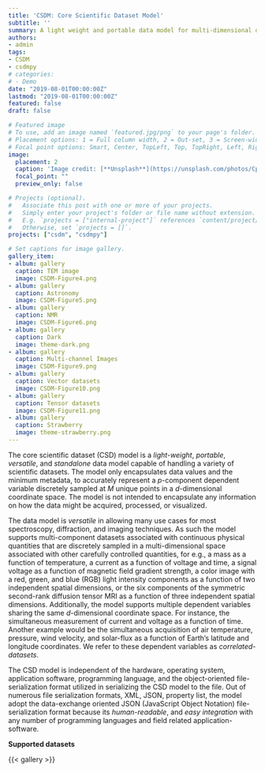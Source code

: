 ```yaml
---
title: 'CSDM: Core Scientific Dataset Model'
subtitle: ''
summary: A light weight and portable data model for multi-dimensional data.
authors:
- admin
tags:
- CSDM
- csdmpy
# categories:
# - Demo
date: "2019-08-01T00:00:00Z"
lastmod: "2019-08-01T00:00:00Z"
featured: false
draft: false

# Featured image
# To use, add an image named `featured.jpg/png` to your page's folder.
# Placement options: 1 = Full column width, 2 = Out-set, 3 = Screen-width
# Focal point options: Smart, Center, TopLeft, Top, TopRight, Left, Right, BottomLeft, Bottom, BottomRight
image:
  placement: 2
  caption: 'Image credit: [**Unsplash**](https://unsplash.com/photos/CpkOjOcXdUY)'
  focal_point: ""
  preview_only: false

# Projects (optional).
#   Associate this post with one or more of your projects.
#   Simply enter your project's folder or file name without extension.
#   E.g. `projects = ["internal-project"]` references `content/project/deep-learning/index.md`.
#   Otherwise, set `projects = []`.
projects: ["csdm", "csdmpy"]

# Set captions for image gallery.
gallery_item:
- album: gallery
  caption: TEM image
  image: CSDM-Figure4.png
- album: gallery
  caption: Astronomy
  image: CSDM-Figure5.png
- album: gallery
  caption: NMR
  image: CSDM-Figure6.png
- album: gallery
  caption: Dark
  image: theme-dark.png
- album: gallery
  caption: Multi-channel Images
  image: CSDM-Figure9.png
- album: gallery
  caption: Vector datasets
  image: CSDM-Figure10.png
- album: gallery
  caption: Tensor datasets
  image: CSDM-Figure11.png
- album: gallery
  caption: Strawberry
  image: theme-strawberry.png
---
```


The core scientific dataset (CSD) model is a *light-weight*, *portable*,
*versatile*, and *standalone* data model capable of handling a variety of
scientific datasets. The model only encapsulates
data values and the minimum metadata, to accurately represent a $p$-component
dependent variable discretely sampled at $M$ unique points in a $d$-dimensional
coordinate space. The model is not intended to encapsulate
any information on how the data might be acquired, processed, or visualized.

The data model is *versatile* in allowing many use cases for most spectroscopy,
diffraction, and imaging techniques. As
such the model supports multi-component datasets associated with continuous
physical quantities that are discretely sampled in a multi-dimensional space
associated with other carefully controlled quantities, for e.g., a mass as a
function of temperature, a current as a function of voltage and time, a signal
voltage as a function of magnetic field gradient strength, a color image with
a red, green, and blue (RGB) light intensity components as a function of two
independent spatial dimensions, or the six components of the symmetric
second-rank diffusion tensor MRI as a function of three independent spatial
dimensions. Additionally, the model supports multiple dependent variables
sharing the same $d$-dimensional coordinate space. For instance,
the simultaneous measurement of current and voltage as a function of time.
Another example would be the simultaneous acquisition of air temperature,
pressure, wind velocity, and
solar-flux as a function of Earth’s latitude and longitude coordinates. We
refer to these dependent variables as *correlated-datasets*.

The CSD model is independent of the hardware, operating system,
application software, programming language, and the object-oriented
file-serialization format utilized in serializing the CSD model
to the file. Out of numerous file serialization formats, XML, JSON, property
list, the model adopt the data-exchange oriented JSON (JavaScript Object Notation)
file-serialization format because its *human-readable*, and *easy integration*
with any number of programming languages and field related application-software.

**Supported datasets**

{{< gallery >}}
